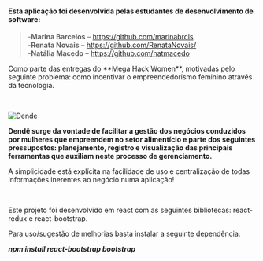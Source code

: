 #### Esta aplicação foi desenvolvida pelas estudantes de desenvolvimento de software:</p>

> -**Marina Barcelos** – <https://github.com/marinabrcls><br>
> -**Renata Novais** – <https://github.com/RenataNovais/><br>
> -**Natália Macedo** – <https://github.com/natmacedo><br>
<p>Como parte das entregas do **Mega Hack Women**, motivadas pelo seguinte problema: como incentivar o empreendedorismo feminino através da tecnologia.</p><br>

![Dende](https://ibb.co/q1XpbPZ)

**Dendê surge da vontade de facilitar a gestão dos negócios conduzidos por mulheres que empreendem no setor alimentício e parte dos seguintes pressupostos: planejamento, registro e visualização das principais ferramentas que auxiliam neste processo de gerenciamento.**

<p>A simplicidade está explícita na facilidade de uso e centralização de todas informações inerentes ao negócio numa aplicação!</p><br>

<p>Este projeto foi desenvolvido em react com as seguintes bibliotecas: react-redux e react-bootstrap.</p>

<p>Para uso/sugestão de melhorias basta instalar a seguinte dependência:</p>

***npm install react-bootstrap bootstrap***

